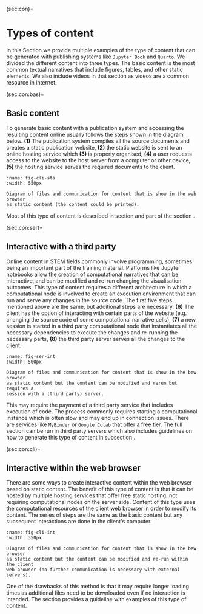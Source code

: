 (sec:con)=
# Types of content

In this Section we provide multiple examples of the type of content that can be
generated with publishing systems like `Jupyter Book` and `Quarto`. We divided
the different content into three types. The basic content is the most common
textual narratives that include figures, tables, and other static elements. We
also include videos in that section as videos are a common resource in
internet.

(sec:con:bas)=
## Basic content

To generate basic content with a publication system and accessing the resulting
content online usually follows the steps shown in the diagram below.  **(1)**
The publication system compiles all the source documents and creates a static
publication website, **(2)** the static website is sent to an online hosting
service which **(3)** is properly organised, **(4)** a user requests access to
the website to the host server from a computer or other device, **(5)** the
hosting service serves the required documents to the client.

```{figure} images/static.svg
:name: fig-cli-sta
:width: 550px

Diagram of files and communication for content that is show in the web browser
as static content (the content could be printed).
```

Most of this type of content is described in section [](sec:basic) and part of
the section [](sec:com:nar).

(sec:con:ser)=
## Interactive with a third party

Online content in STEM fields commonly involve programming, sometimes being an
important part of the training material. Platforms like Jupyter notebooks allow
the creation of computational narratives that can be interactive, and can be
modified and re-run changing the visualisation outcomes. This type of content
requires a different architecture in which a computational node is involved to
create an execution environment that can run and serve any changes in the
source code. The first five steps mentioned above are the same, but additional
steps are necessary. **(6)** The client has the option of interacting with
certain parts of the website (e.g. changing the source code of some
computational narrative cells), **(7)** a new session is started in a third
party computational node that instantiates all the necessary dependencies to
execute the changes and re-running the necessary parts, **(8)** the third party
server serves all the changes to the client.

```{figure} images/interactive_server.svg
:name: fig-ser-int
:width: 500px

Diagram of files and communication for content that is show in the bew browser
as static content but the content can be modified and rerun but requires a
session with a (third party) server.
```

This may require the payment of a third party service that includes execution
of code. The process commonly requires starting a computational instance which
is often slow and may end up in connection issues. There are services like
`MyBinder` or `Google Colab` that offer a free tier. The full section
[](sec:com:nar) can be run in third party servers which also includes
guidelines on how to generate this type of content in subsection
[](sec:mar:liv).

(sec:con:cli)=
## Interactive within the web browser

There are some ways to create interactive content within the web browser based
on static content. The benefit of this type of content is that it can be hosted
by multiple hosting services that offer free static hosting, not requiring
computational nodes on the server side. Content of this type uses the
computational resources of the client web browser in order to modify its
content. The series of steps are the same as the basic content [](sec:con:bas)
but any subsequent interactions are done in the client's computer.

```{figure} images/interactive_client.svg
:name: fig-cli-int
:width: 350px

Diagram of files and communication for content that is show in the bew browser
as static content but the content can be modified and re-run within the client
web browser (no further communication is necessary with external servers).
```

One of the drawbacks of this method is that it may require longer loading times
as additional files need to be downloaded even if no interaction is intended.
The section [](sec:con:run) provides a guideline with examples of this type of
content.
